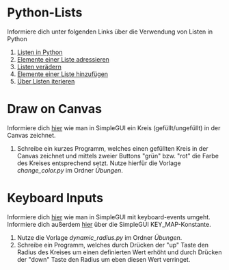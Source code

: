 # Python-Lists

Informiere dich unter folgenden Links über die Verwendung von Listen in Python
1. [Listen in Python](https://www.w3schools.com/python/python_lists.asp)
2. [Elemente einer Liste adressieren](https://www.w3schools.com/python/python_lists_access.asp)
3. [Listen verädern](https://www.w3schools.com/python/python_lists_change.asp)
4. [Elemente einer Liste hinzufügen](https://www.w3schools.com/python/python_lists_add.asp)
5. [Über Listen iterieren](https://www.w3schools.com/python/python_lists_loop.asp)

# Draw on Canvas

Informiere dich [hier](https://py3.codeskulptor.org/docs.html#draw_circle) wie man in SimpleGUI ein Kreis (gefüllt/ungefüllt) in der Canvas zeichnet.

1. Schreibe ein kurzes Programm, welches einen gefüllten Kreis in der Canvas zeichnet und mittels zweier Buttons "grün" bzw. "rot" die Farbe des Kreises entsprechend setzt. Nutze hierfür
die Vorlage *change_color.py* im Ordner *Übungen*.

# Keyboard Inputs

Informiere dich [hier](https://py3.codeskulptor.org/docs.html#draw_circle) wie man in SimpleGUI mit keyboard-events umgeht.
Informiere dich außerdem [hier](https://py3.codeskulptor.org/docs.html#Keys) über die SimpleGUI KEY_MAP-Konstante.

1. Nutze die Vorlage *dynamic_radius.py* im Ordner *Übungen*.
2. Schreibe ein Programm, welches durch Drücken der "up" Taste den Radius des Kreises um einen definierten Wert erhöht und durch Drücken der "down" Taste den Radius um eben diesen Wert verringet.
